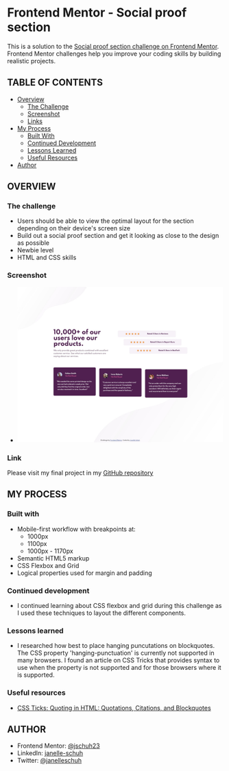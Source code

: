 # Frontend Mentor - Social proof section

This is a solution to the [Social proof section challenge on Frontend Mentor](https://www.frontendmentor.io/challenges/social-proof-section-6e0qTv_bA). Frontend Mentor challenges help you improve your coding skills by building realistic projects.

## TABLE OF CONTENTS

-   [Overview](#overview)
    -   [The Challenge](#the-challenge)
    -   [Screenshot](#screenshot)
    -   [Links](#links)
-   [My Process](#my-process)
    -   [Built With](#built-with)
    -   [Continued Development](#continued-development)
    -   [Lessons Learned](#lessons-learned)
    -   [Useful Resources](#useful-resources)
-   [Author](#author)

## OVERVIEW

### The challenge

-   Users should be able to view the optimal layout for the section depending on their device's screen size
-   Build out a social proof section and get it looking as close to the design as possible
-   Newbie level
-   HTML and CSS skills

### Screenshot

-   ![Desktop Screenshot](./design/FEM%20Social%20Proof%20-%20desktop.JPG)

### Link

Please visit my final project in my [GitHub repository](https://jschuh23.github.io/Frontend-Mentor-Projects/Social-Proof-Section/index.html)

## MY PROCESS

### Built with

-   Mobile-first workflow with breakpoints at:
    -   1000px
    -   1100px
    -   1000px - 1170px
-   Semantic HTML5 markup
-   CSS Flexbox and Grid
-   Logical properties used for margin and padding

### Continued development

-   I continued learning about CSS flexbox and grid during this challenge as I used these techniques to layout the different components.

### Lessons learned

-   I researched how best to place hanging puncutations on blockquotes. The CSS property 'hanging-punctuation' is currently not supported in many browsers. I found an article on CSS Tricks that provides syntax to use when the property is not supported and for those browsers where it is supported.

### Useful resources

-   [CSS Ticks: Quoting in HTML: Quotations, Citations, and Blockquotes](https://css-tricks.com/quoting-in-html-quotations-citations-and-blockquotes/)

## AUTHOR

-   Frontend Mentor: [@jschuh23](https://www.frontendmentor.io/profile/jschuh23)
-   LinkedIn: [janelle-schuh](https://www.linkedin.com/in/janelle-schuh/)
-   Twitter: [@janelleschuh](https://www.twitter.com/janelleschuh)

